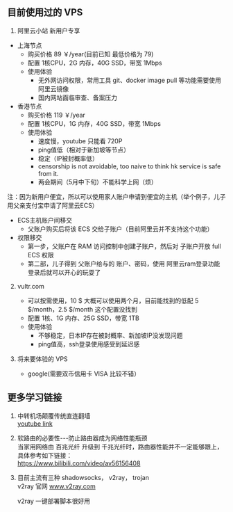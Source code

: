## 目前使用过的 VPS
1. 阿里云小站
新用户专享
  - 上海节点
    - 购买价格 89 ￥/year(目前已知 最低价格为 79)
    - 配置 1核CPU，2G 内存，40G SSD，带宽 1Mbps
    - 使用体验
       - 无外网访问权限，常用工具 git、docker image pull 等功能需要使用 阿里云镜像
       - 国内网站面临审查、备案压力
  - 香港节点
    - 购买价格 119 ￥/year
    - 配置 1核CPU，1G 内存，40G SSD，带宽 1Mbps
    - 使用体验
       - 速度慢，youtube 只能看 720P
       - ping值低（相对于新加坡等节点）
       - 稳定（IP被封概率低）
       - censorship is not avoidable, too naive to think hk service is safe from it.
       - 两会期间（5月中下旬）不能科学上网（烦）

注：因为新用户便宜，所以可以使用家人账户申请到便宜的主机（举个例子，儿子用父亲支付宝申请了阿里云ECS）
   - ECS主机账户间移交  
      - 父账户购买后将该 ECS 交给子账户（目前阿里云并不支持这个功能）
   - 权限移交
      - 第一步，父账户在 RAM 访问控制中创建子账户，然后对 子账户开放 full ECS 权限
      - 第二部，儿子得到 父账户给与的 账户、密码，使用 阿里云ram登录功能登录后就可以开心的玩耍了

2. vultr.com
   - 可以按需使用，10 $ 大概可以使用两个月，目前能找到的低配 5 $/month，2.5 $/month 这个配置没找到
   - 配置 1核、1G 内存、25G SSD，带宽 1TB
   - 使用体验
      - 不够稳定，日本IP存在被封概率、新加坡IP没发现问题
      - ping值高，ssh登录使用感受到延迟感

3. 将来要体验的 VPS  
   - google(需要双币信用卡 VISA 比较不错）




## 更多学习链接
1. 中转机场颠覆传统直连翻墙  
   [youtube link](https://www.youtube.com/watch?v=OSUmCQNgsL0&t=29s)
2. 软路由的必要性---防止路由器成为网络性能瓶颈  
   当家用网络由 百兆光纤 升级到 千兆光纤时，路由器性能并不一定能够跟上，具体参考如下链接：  
https://www.bilibili.com/video/av56156408

3. 目前主流有三种 shadowsocks， v2ray， trojan  
   v2ray 官网 www.v2ray.com
   
   v2ray 一键部署脚本很好用


 
